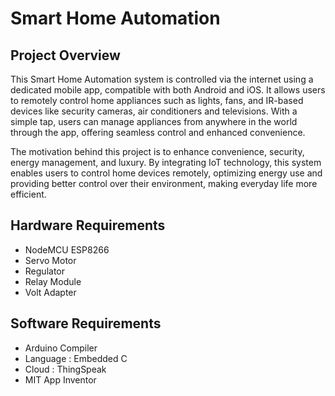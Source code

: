 # Smart Home Automation

## Project Overview
This Smart Home Automation system is controlled via the internet using a dedicated mobile app, compatible with both Android and iOS. It allows users to remotely control home appliances such as lights, fans, and IR-based devices like security cameras, air conditioners and televisions. With a simple tap, users can manage appliances from anywhere in the world through the app, offering seamless control and enhanced convenience.

The motivation behind this project is to enhance convenience, security, energy management, and luxury. By integrating IoT technology, this system enables users to control home devices remotely, optimizing energy use and providing better control over their environment, making everyday life more efficient.

## Hardware Requirements
- NodeMCU ESP8266
- Servo Motor
- Regulator
- Relay Module
- Volt Adapter

## Software Requirements
- Arduino Compiler
- Language : Embedded C
- Cloud : ThingSpeak
- MIT App Inventor
